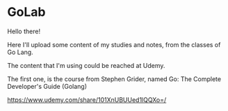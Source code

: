 # GoLab

Hello there!

Here I'll upload some content of my studies and notes, from the classes of Go Lang.

The content that I'm using could be reached at Udemy.

The first one, is the course from Stephen Grider, named Go: The Complete Developer's Guide (Golang)

https://www.udemy.com/share/101XnUBUUed1lQQXo=/
